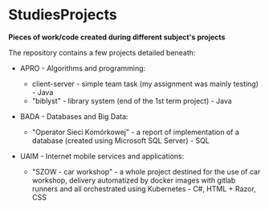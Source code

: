 # StudiesProjects
**Pieces of work/code created during different subject's projects**

The repository contains a few projects detailed beneath:

  * APRO - Algorithms and programming:
    - client-server - simple team task (my assignment was mainly testing) - Java
    - "biblyst" - library system (end of the 1st term project) - Java

  * BADA - Databases and Big Data:
    - "Operator Sieci Komórkowej" - a report of implementation of a database (created using Microsoft SQL Server) - SQL

  * UAIM - Internet mobile services and applications:
    - "SZOW - car workshop" - a whole project destined for the use of car workshop, delivery automatized by docker images with gitlab runners and all orchestrated using Kubernetes - C#, HTML + Razor, CSS
